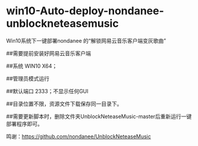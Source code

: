 # win10-Auto-deploy-nondanee-unblockneteasemusic
Win10系统下一键部署nondanee 的“解锁网易云音乐客户端变灰歌曲”

##需要提前安装好网易云音乐客户端

##系统  WIN10 X64；

##管理员模式运行

##默认端口 2333；不显示任何GUI

##目录位置不限，资源文件下载保存同一目录下。

##需要更新脚本时，删除文件夹UnblockNeteaseMusic-master后重新运行一键部署程序即可。


鸣谢：https://github.com/nondanee/UnblockNeteaseMusic
